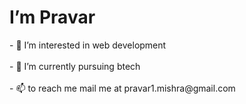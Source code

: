 <h1> I’m Pravar</h1>
- 👀 I’m interested in web development <br></br>
- 🌱 I’m currently pursuing btech<br></br>
- 📫 to reach me mail me at pravar1.mishra@gmail.com
<!---
pravar31/pravar31 is a ✨ special ✨ repository because its `README.md` (this file) appears on your GitHub profile.
You can click the Preview link to take a look at your changes.
--->
